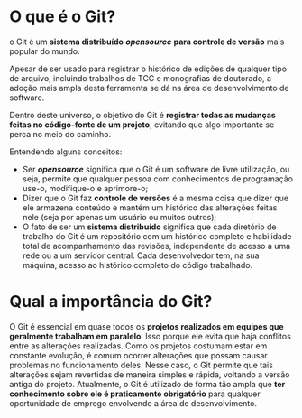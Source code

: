 # O que é o Git?

o Git é um **sistema distribuído** ***opensource*** **para controle de versão** mais popular do mundo. 

Apesar de ser usado para registrar o histórico de edições de qualquer tipo de arquivo, incluindo trabalhos de TCC e monografias de doutorado, a adoção mais ampla desta ferramenta se dá na área de desenvolvimento  de software.

Dentro deste universo, o objetivo do Git é **registrar todas as mudanças feitas no código-fonte de um projeto**, evitando que algo importante se perca no meio do caminho.

Entendendo alguns conceitos:

- Ser ***opensource*** significa que o Git é um software de livre utilização, ou seja, permite que  qualquer pessoa com conhecimentos de programação use-o, modifique-o e  aprimore-o;
- Dizer que o Git faz **controle de versões** é a mesma coisa que dizer que ele armazena conteúdo e mantém um histórico das alterações feitas nele (seja por apenas um usuário ou muitos outros);
- O fato de ser um **sistema distribuído** significa que cada diretório de trabalho do Git é um repositório com um histórico completo e habilidade total de acompanhamento das revisões,  independente de acesso a uma rede ou a um servidor central. Cada  desenvolvedor tem, na sua máquina, acesso ao histórico completo do código trabalhado.

# Qual a importância do Git?

O Git é essencial em quase todos os **projetos realizados em equipes que geralmente trabalham em paralelo**. Isso porque ele evita que haja conflitos entre as alterações  realizadas. Como os projetos costumam estar em constante evolução, é  comum ocorrer alterações que possam causar problemas no funcionamento  deles. Nesse caso, o Git permite que tais alterações sejam revertidas de maneira simples e rápida, voltando a versão antiga do projeto.  Atualmente, o Git é utilizado de forma tão ampla que **ter conhecimento sobre ele é praticamente obrigatório** para qualquer oportunidade de emprego envolvendo a área de desenvolvimento.
